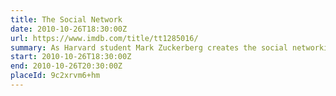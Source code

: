 ```yaml
---
title: The Social Network
date: 2010-10-26T18:30:00Z
url: https://www.imdb.com/title/tt1285016/
summary: As Harvard student Mark Zuckerberg creates the social networking site that would become known as Facebook, he is sued by the twins who claimed he stole their idea, and by the co-founder who was later squeezed out of the business.
start: 2010-10-26T18:30:00Z
end: 2010-10-26T20:30:00Z
placeId: 9c2xrvm6+hm
---
```

